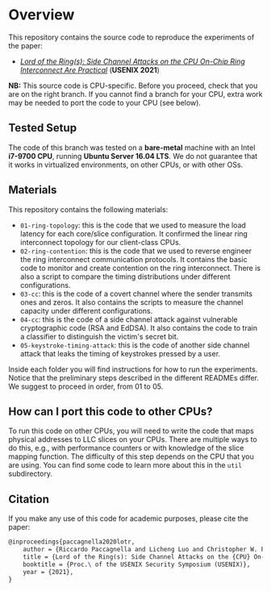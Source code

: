 # Overview

This repository contains the source code to reproduce the experiments of the paper:

- [_Lord of the Ring(s): Side Channel Attacks on the CPU On-Chip Ring Interconnect Are Practical_][paper] (__USENIX 2021__)

**NB:** This source code is CPU-specific.
Before you proceed, check that you are on the right branch.
If you cannot find a branch for your CPU, extra work may be needed to port the code to your CPU (see below).

## Tested Setup

The code of this branch was tested on a **bare-metal** machine with an Intel **i7-9700 CPU**, running **Ubuntu Server 16.04 LTS**.
We do not guarantee that it works in virtualized environments, on other CPUs, or with other OSs.

## Materials

This repository contains the following materials:
- `01-ring-topology`: this is the code that we used to measure the load latency for each core/slice configuration.
It confirmed the linear ring interconnect topology for our client-class CPUs.
- `02-ring-contention`: this is the code that we used to reverse engineer the ring interconnect communication protocols. 
It contains the basic code to monitor and create contention on the ring interconnect.
There is also a script to compare the timing distributions under different configurations.
- `03-cc`: this is the code of a covert channel where the sender transmits ones and zeros.
It also contains the scripts to measure the channel capacity under different configurations.
- `04-cc`: this is the code of a side channel attack against vulnerable cryptographic code (RSA and EdDSA).
It also contains the code to train a classifier to distinguish the victim's secret bit.
- `05-keystroke-timing-attack`: this is the code of another side channel attack that leaks the timing of keystrokes pressed by a user.

Inside each folder you will find instructions for how to run the experiments.
Notice that the preliminary steps described in the different READMEs differ.
We suggest to proceed in order, from 01 to 05.

## How can I port this code to other CPUs?

To run this code on other CPUs, you will need to write the code that maps physical addresses to LLC slices on your CPUs.
There are multiple ways to do this, e.g., with performance counters or with knowledge of the slice mapping function.
The difficulty of this step depends on the CPU that you are using. 
You can find some code to learn more about this in the `util` subdirectory.

## Citation

If you make any use of this code for academic purposes, please cite the paper:

```tex
@inproceedings{paccagnella2020lotr,
    author = {Riccardo Paccagnella and Licheng Luo and Christopher W. Fletcher},
    title = {Lord of the Ring(s): Side Channel Attacks on the {CPU} On-Chip Ring Interconnect Are Practical},
    booktitle = {Proc.\ of the USENIX Security Symposium (USENIX)},
    year = {2021},
}
```

[paper]: https://arxiv.org/pdf/2103.03443.pdf
